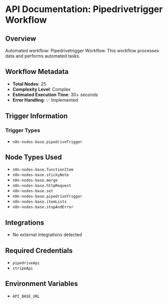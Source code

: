 # API Documentation: Pipedrivetrigger Workflow

## Overview
Automated workflow: Pipedrivetrigger Workflow. This workflow processes data and performs automated tasks.

## Workflow Metadata
- **Total Nodes**: 25
- **Complexity Level**: Complex
- **Estimated Execution Time**: 30+ seconds
- **Error Handling**: ✅ Implemented

## Trigger Information
### Trigger Types
- `n8n-nodes-base.pipedriveTrigger`

## Node Types Used
- `n8n-nodes-base.functionItem`
- `n8n-nodes-base.stickyNote`
- `n8n-nodes-base.merge`
- `n8n-nodes-base.httpRequest`
- `n8n-nodes-base.set`
- `n8n-nodes-base.pipedriveTrigger`
- `n8n-nodes-base.itemLists`
- `n8n-nodes-base.stopAndError`

## Integrations
- No external integrations detected

## Required Credentials
- `pipedriveApi`
- `stripeApi`

## Environment Variables
- `API_BASE_URL`
